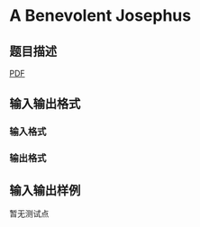 # A Benevolent Josephus

## 题目描述

[problemUrl]: https://uva.onlinejudge.org/index.php?option=com_onlinejudge&Itemid=8&category=246&page=show_problem&problem=3617

[PDF](https://uva.onlinejudge.org/external/11/p1176.pdf)

## 输入输出格式

### 输入格式

### 输出格式

## 输入输出样例

暂无测试点

